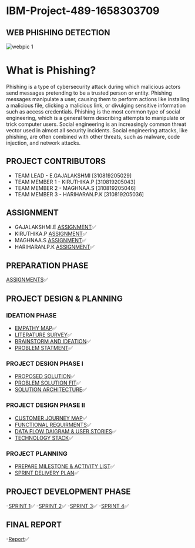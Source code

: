 # IBM-Project-489-1658303709

## WEB PHISHING DETECTION

![webpic 1](https://www.soscanhelp.com/hubfs/Blog%20Images/MITS%20Blogs/Top%20Phishing%20Scams%20of%202021.png)


# What is Phishing?
Phishing is a type of cybersecurity attack during which malicious actors send messages pretending to be a trusted person or entity. Phishing messages manipulate a user, causing them to perform actions like installing a malicious file, clicking a malicious link, or divulging sensitive information such as access credentials. Phishing is the most common type of social engineering, which is a general term describing attempts to manipulate or trick computer users. Social engineering is an increasingly common threat vector used in almost all security incidents. Social engineering attacks, like phishing, are often combined with other threats, such as malware, code injection, and network attacks.


## PROJECT CONTRIBUTORS

- TEAM LEAD - E.GAJALAKSHMI [310819205029]
- TEAM MEMBER 1 - KIRUTHIKA.P [310819205043]
- TEAM MEMBER 2 - MAGHNAA.S [310819205046]
- TEAM MEMBER 3 - HARIHARAN.P.K [310819205036]


## ASSIGNMENT

- GAJALAKSHMI.E [ASSIGNMENT](https://github.com/IBM-EPBL/IBM-Project-489-1658303709/tree/main/Assignments/Gajalakshmi.E(GAJALAKSHMI.E))✅
- KIRUTHIKA.P [ASSIGNMENT](https://github.com/IBM-EPBL/IBM-Project-489-1658303709/tree/main/Assignments/Kiruthika.P(KIRUTHIKA.P))✅
- MAGHNAA.S [ASSIGNMENT](https://github.com/IBM-EPBL/IBM-Project-489-1658303709/tree/main/Assignments/Maghnaa.S(MAGHNAA.S))✅
- HARIHARAN.P.K [ASSIGNMENT](https://github.com/IBM-EPBL/IBM-Project-489-1658303709/tree/main/Assignments/Hariharan.P.K(HARIHARAN.P.K))✅

## PREPARATION PHASE
  [ASSIGNMENTS](https://github.com/IBM-EPBL/IBM-Project-489-1658303709/tree/main/Preparation%20Phase)✅


## PROJECT DESIGN & PLANNING 

  ### IDEATION PHASE 
  
- [EMPATHY MAP](https://github.com/IBM-EPBL/IBM-Project-489-1658303709/blob/main/Project%20Design%20%26%20Planning/Ideation%20Phase/Empathy_map.pdf)✅
- [LITERATURE SURVEY](https://github.com/IBM-EPBL/IBM-Project-489-1658303709/blob/main/Project%20Design%20%26%20Planning/Ideation%20Phase/Literature_Survey.pdf)✅
- [BRAINSTORM AND IDEATION](https://github.com/IBM-EPBL/IBM-Project-489-1658303709/blob/main/Project%20Design%20%26%20Planning/Ideation%20Phase/Brainstroming.pdf)✅
- [PROBLEM STATMENT](https://github.com/IBM-EPBL/IBM-Project-489-1658303709/blob/main/Project%20Design%20%26%20Planning/Ideation%20Phase/Problem_Statement.pdf)✅

 ### PROJECT DESIGN PHASE I 
- [PROPOSED SOLUTION](https://github.com/IBM-EPBL/IBM-Project-489-1658303709/blob/main/Project%20Design%20%26%20Planning/Project%20Design%20Phase%20I/Proposed%20Solution.pdf)✅
- [PROBLEM SOLUTION FIT](https://github.com/IBM-EPBL/IBM-Project-489-1658303709/blob/main/Project%20Design%20%26%20Planning/Project%20Design%20Phase%20I/Problem_solution_fit.pdf)✅
- [SOLUTION ARCHITECTURE](https://github.com/IBM-EPBL/IBM-Project-489-1658303709/blob/main/Project%20Design%20%26%20Planning/Project%20Design%20Phase%20I/Solution%20Architecture.pdf)✅
 ### PROJECT DESIGN PHASE II 
 
- [CUSTOMER JOURNEY MAP](https://github.com/IBM-EPBL/IBM-Project-489-1658303709/blob/main/Project%20Design%20%26%20Planning/Project%20Design%20Phase%20II/Customer%20Journey%20Map.pdf)✅
- [FUNCTIONAL REQUIRMENTS](https://github.com/IBM-EPBL/IBM-Project-489-1658303709/blob/main/Project%20Design%20%26%20Planning/Project%20Design%20Phase%20II/Solution%20Requirements.pdf)✅
- [DATA FLOW DAIGRAM & USER STORIES](https://github.com/IBM-EPBL/IBM-Project-489-1658303709/blob/main/Project%20Design%20%26%20Planning/Project%20Design%20Phase%20II/Data%20Flow%20Diagrams%20and%20User%20Stories%20.pdf)✅
- [TECHNOLOGY STACK](https://github.com/IBM-EPBL/IBM-Project-489-1658303709/blob/main/Project%20Design%20%26%20Planning/Project%20Design%20Phase%20II/Technology%20Architecture.pdf)✅
 ### PROJECT PLANNING 
- [PREPARE MILESTONE & ACTIVITY LIST](https://github.com/IBM-EPBL/IBM-Project-489-1658303709/blob/main/Project%20Design%20%26%20Planning/Project%20Planning/Prepare%20Milestone%20%26%20Activity%20List.pdf)✅
- [SPRINT DELIVERY PLAN](https://github.com/IBM-EPBL/IBM-Project-489-1658303709/blob/main/Project%20Design%20%26%20Planning/Project%20Planning/Sprint_Delivery_Plan.pdf)✅

## PROJECT DEVELOPMENT PHASE

  -[SPRINT 1](https://github.com/IBM-EPBL/IBM-Project-489-1658303709/tree/main/Project%20Development%20Phase/Sprint%201)✅
  -[SPRINT 2](https://github.com/IBM-EPBL/IBM-Project-489-1658303709/tree/main/Project%20Development%20Phase/Sprint%202)✅
  -[SPRINT 3](https://github.com/IBM-EPBL/IBM-Project-489-1658303709/tree/main/Project%20Development%20Phase/Sprint%203)✅
  -[SPRINT 4](https://github.com/IBM-EPBL/IBM-Project-489-1658303709/tree/main/Project%20Development%20Phase/Sprint%204)✅
## FINAL REPORT
  -[Report](https://github.com/IBM-EPBL/IBM-Project-489-1658303709/blob/main/Final_Report.pdf)✅
   
